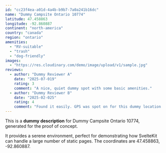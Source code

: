 ```yaml
---
id: "cc23f4ea-a01d-4a4b-b9b7-7a0a241b16dc"
name: "Dummy Campsite Ontario 10774"
latitude: 47.458863
longitude: -92.860887
continent: "north-america"
country: "canada"
region: "ontario"
amenities:
  - "RV-suitable"
  - "trash"
  - "dog-friendly"
images:
  - "https://res.cloudinary.com/demo/image/upload/v1/sample.jpg"
reviews:
  - author: "Dummy Reviewer A"
    date: "2025-07-019"
    rating: 3
    comment: "A nice, quiet dummy spot with some basic amenities."
  - author: "Dummy Reviewer B"
    date: "2025-02-025"
    rating: 4
    comment: "Found it easily. GPS was spot on for this dummy location."
---
```


This is a **dummy description** for Dummy Campsite Ontario 10774, generated for the proof of concept.

It provides a serene environment, perfect for demonstrating how SvelteKit can handle a large number of static pages. The coordinates are 47.458863, -92.860887.
